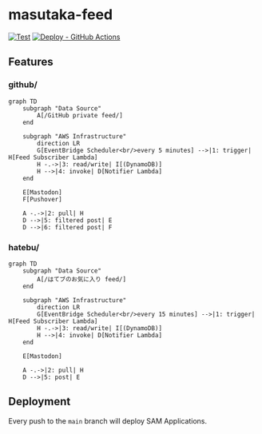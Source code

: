 # masutaka-feed

[![Test](https://github.com/masutaka/masutaka-feed/actions/workflows/test.yml/badge.svg?branch=main)][Test]
[![Deploy - GitHub Actions](https://github.com/masutaka/masutaka-feed/actions/workflows/deploy.yml/badge.svg?branch=main)][deploy]

[Test]: https://github.com/masutaka/masutaka-feed/actions/workflows/test.yml?query=branch%3Amain
[deploy]: https://github.com/masutaka/masutaka-feed/actions/workflows/deploy.yml?query=branch%3Amain

## Features

### github/

```mermaid
graph TD
    subgraph "Data Source"
        A[/GitHub private feed/]
    end

    subgraph "AWS Infrastructure"
        direction LR
        G[EventBridge Scheduler<br/>every 5 minutes] -->|1: trigger| H[Feed Subscriber Lambda]
        H -.->|3: read/write| I[(DynamoDB)]
        H -->|4: invoke| D[Notifier Lambda]
    end

    E[Mastodon]
    F[Pushover]

    A -.->|2: pull| H
    D -->|5: filtered post| E
    D -->|6: filtered post| F
```

### hatebu/

```mermaid
graph TD
    subgraph "Data Source"
        A[/はてブのお気に入り feed/]
    end

    subgraph "AWS Infrastructure"
        direction LR
        G[EventBridge Scheduler<br/>every 15 minutes] -->|1: trigger| H[Feed Subscriber Lambda]
        H -.->|3: read/write| I[(DynamoDB)]
        H -->|4: invoke| D[Notifier Lambda]
    end

    E[Mastodon]

    A -.->|2: pull| H
    D -->|5: post| E
```

## Deployment

Every push to the `main` branch will deploy SAM Applications.
